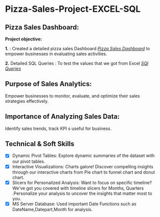 # Pizza-Sales-Project-EXCEL-SQL

## Pizza  Sales Dashboard:
**Project objective:**

**1.** : Created a detailed pizza sales Dashboard _[Pizza Sales Dashboard](https://github.com/RoopaGanapur/Pizza-Sales-Project-EXCEL-SQL/blob/main/Excel%20Pizza%20Sales%20Dashboard.pdf)_ to empower businesses in evaluating sales activities.

**2.** Detailed SQL Queries : To test the values that we got from Excel  _[SQl Queries](https://github.com/RoopaGanapur/Pizza-Sales-Project-EXCEL-SQL/blob/main/PIZZASALES-SQL.pdf)_ 

## Purpose of Sales Analytics:
Empower businesses to monitor, evaluate, and optimize their sales strategies effectively.

## Importance of Analyzing Sales Data:
Identify sales trends, track KPI s useful for business.

## Technical & Soft Skills
      
- [x] Dynamic Pivot Tables: Explore dynamic summaries of the dataset with our pivot tables. 
- [x] Interactive Visualizations: Charts galore! Discover compelling insights through our interactive charts from Pie chart to funnel chart and donut chart.
- [x] Slicers for Personalized Analysis: Want to focus on specific timeline? We've got you covered with timeline slicers for Months, Quarters .Personalize your analysis to uncover the insights that matter most to you.
- [x] MS Server Database: Used important Date Functions such as DateName,Datepart,Month for analysis.
